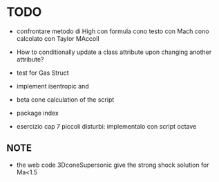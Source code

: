 # TODO
- confrontare metodo di High con formula cono testo con Mach cono calcolato con Taylor MAccoll
- How to conditionally update a class attribute upon changing another attribute?
- test for Gas Struct
- implement isentropic and
- beta cone calculation of the script
- package index

- esercizio cap 7 piccoli disturbi: implementalo con script octave
## NOTE
- the web code 3DconeSupersonic give the strong shock solution for Ma<1.5
